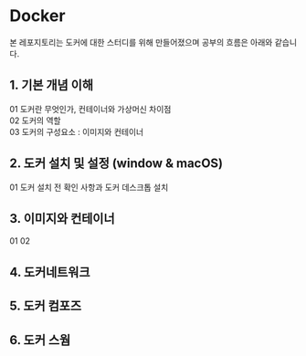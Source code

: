 # Docker
본 레포지토리는 도커에 대한 스터디를 위해 만들어졌으며 공부의 흐름은 아래와 같습니다.

## 1. 기본 개념 이해
   01 도커란 무엇인가, 컨테이너와 가상머신 차이점<br>
   02 도커의 역할 <br>
   03 도커의 구성요소 : 이미지와 컨테이너<br>

## 2. 도커 설치 및 설정 (window & macOS)
   01 도커 설치 전 확인 사항과 도커 데스크톱 설치
   
## 3. 이미지와 컨테이너
   01 
   02 

## 4. 도커네트워크

## 5. 도커 컴포즈

## 6. 도커 스웜
